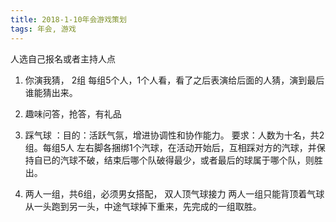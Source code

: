 ```yaml
---
title: 2018-1-10年会游戏策划 
tags: 年会, 游戏
---
```


人选自己报名或者主持人点

1. 你演我猜， 2组 每组5个人，1个人看，看了之后表演给后面的人猜，演到最后谁能猜出来。

2. 趣味问答，抢答，有礼品

3. 踩气球 ：目的：活跃气氛，增进协调性和协作能力。   要求：人数为十名，共2组。每组5人   左右脚各捆绑1个汽球，在活动开始后，互相踩对方的汽球，并保持自已的汽球不破，结束后哪个队破得最少，或者最后的球属于哪个队，则胜出。

4. 两人一组，共6组，必须男女搭配， 双人顶气球接力   两人一组只能背顶着气球从一头跑到另一头，中途气球掉下重来，先完成的一组取胜。